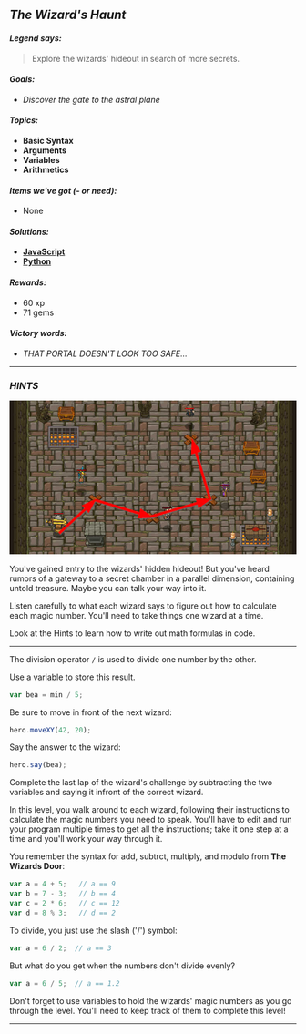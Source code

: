 ## _The Wizard's Haunt_

#### _Legend says:_
> Explore the wizards' hideout in search of more secrets.

#### _Goals:_
+ _Discover the gate to the astral plane_

#### _Topics:_
+ **Basic Syntax**
+ **Arguments**
+ **Variables**
+ **Arithmetics**

#### _Items we've got (- or need):_
+ None

#### _Solutions:_
+ **[JavaScript](wizHaunt.js)**
+ **[Python](wiz_haunt.py "Top-5 - 12.13s")**

#### _Rewards:_
+ 60 xp
+ 71 gems

#### _Victory words:_
+ _THAT PORTAL DOESN'T LOOK TOO SAFE..._

___

### _HINTS_

![](img/wizardsHaunt.jpg)

You've gained entry to the wizards' hidden hideout! But you've heard rumors of a gateway to a secret chamber in a parallel dimension, containing untold treasure. Maybe you can talk your way into it.

Listen carefully to what each wizard says to figure out how to calculate each magic number. You'll need to take things one wizard at a time.

Look at the Hints to learn how to write out math formulas in code.

___

The division operator `/` is used to divide one number by the other.

Use a variable to store this result.

```javascript
var bea = min / 5;
```

Be sure to move in front of the next wizard:

```javascript
hero.moveXY(42, 20);
```

Say the answer to the wizard:

```javascript
hero.say(bea);
```

Complete the last lap of the wizard's challenge by subtracting the two variables and saying it infront of the correct wizard.

In this level, you walk around to each wizard, following their instructions to calculate the magic numbers you need to speak. You'll have to edit and run your program multiple times to get all the instructions; take it one step at a time and you'll work your way through it.

You remember the syntax for add, subtrct, multiply, and modulo from **The Wizards Door**:

```javascript
var a = 4 + 5;   // a == 9
var b = 7 - 3;   // b == 4
var c = 2 * 6;   // c == 12
var d = 8 % 3;   // d == 2
```

To divide, you just use the slash ('/') symbol:

```javascript
var a = 6 / 2;  // a == 3
```

But what do you get when the numbers don't divide evenly?

```javascript
var a = 6 / 5;  // a == 1.2
```

Don't forget to use variables to hold the wizards' magic numbers as you go through the level. You'll need to keep track of them to complete this level!

___

